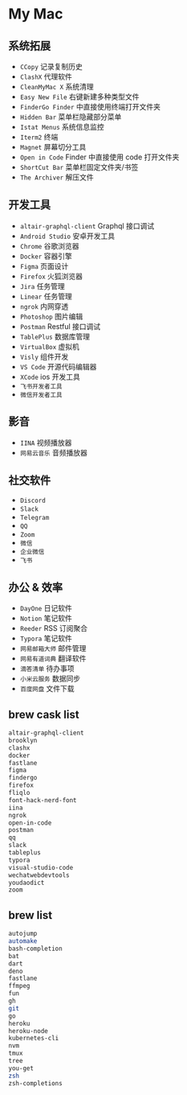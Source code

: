 # My Mac

## 系统拓展

- `CCopy` 记录复制历史
- `ClashX` 代理软件
- `CleanMyMac X` 系统清理
- `Easy New File` 右键新建多种类型文件
- `FinderGo Finder` 中直接使用终端打开文件夹
- `Hidden Bar` 菜单栏隐藏部分菜单
- `Istat Menus` 系统信息监控
- `Iterm2` 终端
- `Magnet` 屏幕切分工具
- `Open in Code` Finder 中直接使用 code 打开文件夹
- `ShortCut Bar` 菜单栏固定文件夹/书签
- `The Archiver` 解压文件

## 开发工具

- `altair-graphql-client` Graphql 接口调试
- `Android Studio` 安卓开发工具
- `Chrome` 谷歌浏览器
- `Docker` 容器引擎
- `Figma` 页面设计
- `Firefox` 火狐浏览器
- `Jira` 任务管理
- `Linear` 任务管理
- `ngrok` 内网穿透
- `Photoshop` 图片编辑
- `Postman` Restful 接口调试
- `TablePlus` 数据库管理
- `VirtualBox` 虚拟机
- `Visly` 组件开发
- `VS Code` 开源代码编辑器
- `XCode` ios 开发工具
- `飞书开发者工具`
- `微信开发者工具`

## 影音

- `IINA` 视频播放器
- `网易云音乐` 音频播放器

## 社交软件

- `Discord`
- `Slack`
- `Telegram`
- `QQ`
- `Zoom`
- `微信`
- `企业微信`
- `飞书`

## 办公 & 效率

- `DayOne` 日记软件
- `Notion` 笔记软件
- `Reeder` RSS 订阅聚合
- `Typora` 笔记软件
- `网易邮箱大师` 邮件管理
- `网易有道词典` 翻译软件
- `滴答清单` 待办事项
- `小米云服务` 数据同步
- `百度网盘` 文件下载

## brew cask list

```bash
altair-graphql-client
brooklyn
clashx
docker
fastlane
figma
findergo
firefox
fliqlo
font-hack-nerd-font
iina
ngrok
open-in-code
postman
qq
slack
tableplus
typora
visual-studio-code
wechatwebdevtools
youdaodict
zoom
```

## brew list

```bash
autojump
automake
bash-completion
bat
dart
deno
fastlane
ffmpeg
fun
gh
git
go
heroku
heroku-node
kubernetes-cli
nvm
tmux
tree
you-get
zsh
zsh-completions
```
